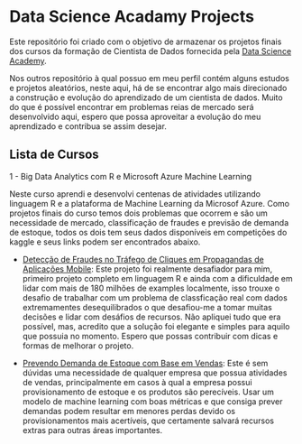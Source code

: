 # Data Science Acadamy Projects

Este repositório foi criado com o objetivo de armazenar os projetos finais dos cursos da formação de Cientista de Dados fornecida pela [Data Science Academy](www.datascienceacademy.com.br).

Nos outros repositório à qual possuo em meu perfil contém alguns estudos e projetos aleatórios, neste aqui, há de se encontrar algo mais direcionado a construção e evolução do aprendizado de um cientista de dados. Muito do que é possível encontrar em problemas reias de mercado será desenvolvido aqui, espero que possa aproveitar a evolução do meu aprendizado e contribua se assim desejar.

## Lista de Cursos

1 - Big Data Analytics com R e Microsoft Azure Machine Learning

Neste curso aprendi e desenvolvi centenas de atividades utilizando linguagem R e a plataforma de Machine Learning da Microsof Azure. Como projetos finais do curso temos dois problemas que ocorrem e são um necessidade de mercado, classificação de fraudes e previsão de demanda de estoque, todos os dois tem seus dados disponíveis em competições do kaggle e seus links podem ser encontrados abaixo.

- [Detecção de Fraudes no Tráfego de Cliques em Propagandas de Aplicações Mobile](https://www.kaggle.com/c/talkingdata-adtracking-fraud-detection/data): Este projeto foi realmente desafiador para mim, primeiro projeto completo em linguagem R e ainda com a dificuldade em lidar com mais de 180 milhões de examples localmente, isso trouxe o desafio de trabalhar com um problema de classficação real com dados extremamentes desequilibrados o que desafiou-me a tomar muitas decisões e lidar com desáfios de recursos. Não apliquei tudo que era possível, mas, acredito que a solução foi elegante e simples para aquilo que possuia no momento. Espero que possas contribuir com dicas e formas de melhorar o projeto.

- [Prevendo Demanda de Estoque com Base em Vendas](https://www.kaggle.com/c/grupo-bimbo-inventory-demand): Este é sem dúvidas uma necessidade de qualquer empresa que possua atividades de vendas, principalmente em casos à qual a empresa possui provisionamento de estoque e os produtos são perecíveis. Usar um modelo de machine learning com boas métricas e que consiga prever demandas podem resultar em menores perdas devido os provisionamentos mais acertíveis, que certamente salvará  recursos extras para outras áreas importantes.
